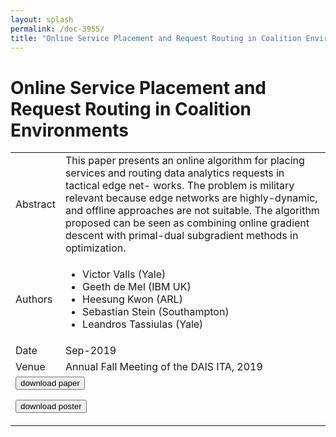 ```yaml
---
layout: splash
permalink: /doc-3955/
title: "Online Service Placement and Request Routing in Coalition Environments"
---
```


# Online Service Placement and Request Routing in Coalition Environments

<table>
    <tbody>
    <tr>
        <td>Abstract</td>
        <td>This paper presents an online algorithm for placing services and routing data analytics requests in tactical edge net- works. The problem is military relevant because edge networks are highly-dynamic, and offline approaches are not suitable. The algorithm proposed can be seen as combining online gradient descent with primal-dual subgradient methods in optimization.</td>
    </tr>
    <tr>
        <td>Authors</td>
        <td>
            <ul>
                <li>Victor Valls (Yale)</li>
                <li>Geeth de Mel (IBM UK)</li>
                <li>Heesung Kwon (ARL)</li>
                <li>Sebastian Stein (Southampton)</li>
                <li>Leandros Tassiulas (Yale)</li>
            </ul>
        </td>
    </tr>
    <tr>
        <td>Date</td>
        <td>Sep-2019</td>
    </tr>
    <tr>
        <td>Venue</td>
        <td>Annual Fall Meeting of the DAIS ITA, 2019</td>
    </tr>
        <tr>
            <td colspan="2">
                <form method="get" action="https://ibm.box.com/v/doc-3955-paper">
                    <button type="submit">download paper</button>
                </form>
                <form method="get" action="https://ibm.box.com/v/doc-3955-poster">
                    <button type="submit">download poster</button>
                </form>
            </td>
        </tr>
    </tbody>
</table>

